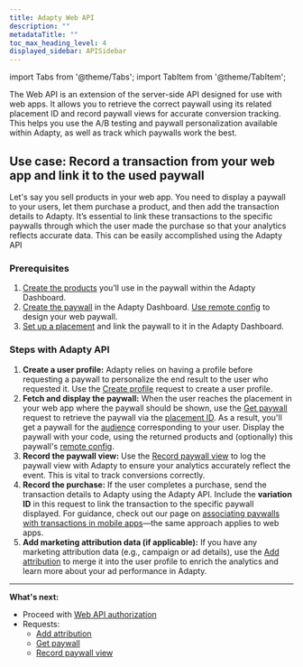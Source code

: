 ```yaml
---
title: Adapty Web API
description: ""
metadataTitle: ""
toc_max_heading_level: 4
displayed_sidebar: APISidebar
---
```


import Tabs from '@theme/Tabs'; 
import TabItem from '@theme/TabItem'; 

The Web API is an extension of the server-side API designed for use with web apps. It allows you to retrieve the correct paywall using its related placement ID and record paywall views for accurate conversion tracking. This helps you use the A/B testing and paywall personalization available within Adapty, as well as track which paywalls work the best.

## Use case: Record a transaction from your web app and link it to the used paywall

Let's say you sell products in your web app. You need to display a paywall to your users, let them purchase a product, and then add the transaction details to Adapty. It’s essential to link these transactions to the specific paywalls through which the user made the purchase so that your analytics reflects accurate data. This can be easily accomplished using the Adapty API

### Prerequisites

1. [Create the products](create-product) you’ll use in the paywall within the Adapty Dashboard.
2. [Create the paywall](create-paywall) in the Adapty Dashboard. [Use remote config](customize-paywall-with-remote-config) to design your web paywall.
3. [Set up a placement](create-placement) and link the paywall to it in the Adapty Dashboard.

### Steps with Adapty API

1. **Create a user profile:** Adapty relies on having a profile before requesting a paywall to personalize the end result to the user who requested it. Use the [Create profile](api-adapty#/operations/createProfile) request to create a user profile.
2. **Fetch and display the paywall:** When the user reaches the placement in your web app where the paywall should be shown, use the [Get paywall](api-web#/operations/getPaywall) request to retrieve the paywall via the [placement ID](placements). As a result, you'll get a paywall for the [audience](audience) corresponding to your user. Display the paywall with your code, using the returned products and (optionally) this paywall's [remote config](customize-paywall-with-remote-config). 
3. **Record the paywall view:** Use the [Record paywall view](api-web#/operations/recordPaywallView) to log the paywall view with Adapty to ensure your analytics accurately reflect the event. This is vital to track conversions correctly.
4. **Record the purchase:** If the user completes a purchase, send the transaction details to Adapty using the Adapty API. Include the **variation ID** in this request to link the transaction to the specific paywall displayed. For guidance, check out our page on [associating paywalls with transactions in mobile apps](report-transactions-observer-mode)—the same approach applies to web apps.
5. **Add marketing attribution data (if applicable):** If you have any marketing attribution data (e.g., campaign or ad details), use the [Add attribution](api-web#/operations/addAttribution) to merge it into the user profile to enrich the analytics and learn more about your ad performance in Adapty.

---


**What's next:**

- Proceed with [Web API authorization](web-api-authorization)
- Requests:
  - [Add attribution](api-web#/operations/addAttribution)
  - [Get paywall](api-web#/operations/getPaywall)
  - [Record paywall view](api-web#/operations/recordPaywallView)
